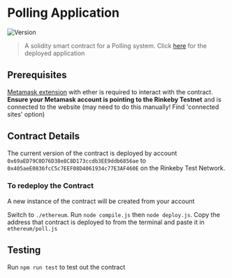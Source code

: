 # Polling Application
![Version](https://img.shields.io/badge/version-1.0.0-blue.svg?cacheSeconds=2592000)


> A solidity smart contract for a Polling system. Click [here](https://fast-sierra-82442.herokuapp.com/) for the deployed application

## Prerequisites
[Metamask extension](https://github.com/MetaMask) with ether is required to interact with the contract.
**Ensure your Metamask account is pointing to the Rinkeby Testnet** and is connected to the website (may need to do this manually! Find 'connected sites' option)

## Contract Details 
The current version of the contract is deployed by account ```0x69aED79C0D76D38e8C8D173ccdb3EE9ddb6856ae``` to ```0x405aeE0836fcC5c7EEF08D4061934c77E3AF460E``` on the Rinkeby Test Network.

### To redeploy the Contract
A new instance of the contract will be created from your account

Switch to ```./ethereum```. Run ```node compile.js``` then ```node deploy.js```. Copy the address that contract is deployed to from the terminal and paste it in ```ethereum/poll.js```

## Testing
Run ```npm run test``` to test out the contract
